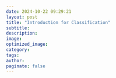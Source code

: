 ```yaml
---
date: 2024-10-22 09:29:21
layout: post
title: "Introduction for Classification"
subtitle:
description:
image:
optimized_image:
category:
tags:
author:
paginate: false
---
```

